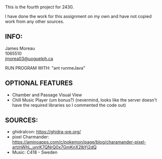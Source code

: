 This is the fourth project for 2430.

I have done the work for this assignment on my own and have not copied work from any other sources. 

INFO:
-
James Moreau<br/>
1065510<br/>
jmorea03@uoguelph.ca<br/>

RUN PROGRAM WITH:
 "ant runmeJava"
 
 OPTIONAL FEATURES
 -
 - Chamber and Passage Visual View
 - Chill Music Player (um bonus?) (nevermind, looks like the server doesn't have the required libraries so I commented the code out)


SOURCES:<br/>
-
- ghidraIcon: https://ghidra-sre.org/ <br/>
- pixel Charmander: https://aminoapps.com/c/pokemon/page/blog/charamander-pixel-art/nWhL_unrK7QNrQ0x7GmKnX2lbYj2dQ <br/>
- Music: C418 - Sweden <br/>

